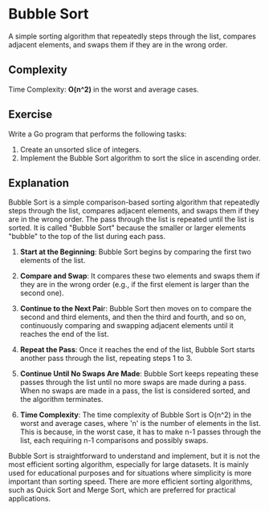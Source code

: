 # Bubble Sort

A simple sorting algorithm that repeatedly steps through the list,
compares adjacent elements, and swaps them if they are in the
wrong order.


## Complexity
Time Complexity: **O(n^2)** in the worst and average cases.

## Exercise
Write a Go program that performs the following tasks:

1. Create an unsorted slice of integers.
2. Implement the Bubble Sort algorithm to sort the slice in ascending order.


## Explanation
Bubble Sort is a simple comparison-based sorting algorithm that repeatedly
steps through the list, compares adjacent elements, and swaps them if they
are in the wrong order. The pass through the list is repeated until the
list is sorted. It is called "Bubble Sort" because the smaller or larger
elements "bubble" to the top of the list during each pass.

1. **Start at the Beginning**: Bubble Sort begins by comparing the first two
    elements of the list.

2. **Compare and Swap**: It compares these two elements and swaps them if
    they are in the wrong order (e.g., if the first element is larger than
    the second one).

3. **Continue to the Next Pai**r: Bubble Sort then moves on to compare the
    second and third elements, and then the third and fourth, and so on,
    continuously comparing and swapping adjacent elements until it reaches
    the end of the list.

4. **Repeat the Pass**: Once it reaches the end of the list, Bubble Sort
    starts another pass through the list, repeating steps 1 to 3.

5. **Continue Until No Swaps Are Made**: Bubble Sort keeps repeating these
    passes through the list until no more swaps are made during a pass.
    When no swaps are made in a pass, the list is considered sorted, and
    the algorithm terminates.

6. **Time Complexity**: The time complexity of Bubble Sort is O(n^2) in
    the worst and average cases, where 'n' is the number of elements in
    the list. This is because, in the worst case, it has to make n-1 passes
    through the list, each requiring n-1 comparisons and possibly swaps.

Bubble Sort is straightforward to understand and implement, but it is not the most
efficient sorting algorithm, especially for large datasets. It is mainly used for
educational purposes and for situations where simplicity is more important than
sorting speed. There are more efficient sorting algorithms, such as Quick Sort and
Merge Sort, which are preferred for practical applications.
